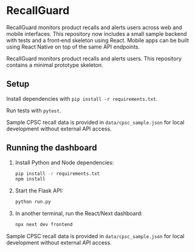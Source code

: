 # RecallGuard




RecallGuard monitors product recalls and alerts users across web and mobile
interfaces. This repository now includes a small sample backend with tests and
a front‑end skeleton using React. Mobile apps can be built using React Native
on top of the same API endpoints.



RecallGuard monitors product recalls and alerts users. This repository
contains a minimal prototype skeleton.



## Setup
Install dependencies with `pip install -r requirements.txt`.

Run tests with `pytest`.


Sample CPSC recall data is provided in `data/cpsc_sample.json` for local
development without external API access.

## Running the dashboard
1. Install Python and Node dependencies:
   ```bash
   pip install -r requirements.txt
   npm install
   ```
2. Start the Flask API:
   ```bash
   python run.py
   ```
3. In another terminal, run the React/Next dashboard:
   ```bash
   npx next dev frontend
   ```



Sample CPSC recall data is provided in `data/cpsc_sample.json` for local
development without external API access.


